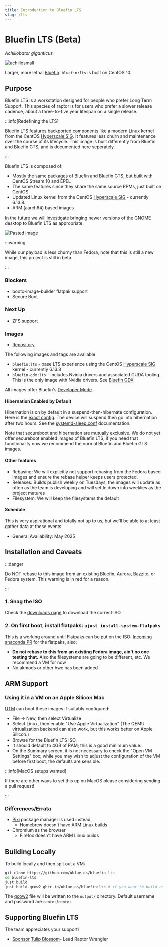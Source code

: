 ```yaml
---
title: Introduction to Bluefin LTS
slug: /lts
---
```


# Bluefin LTS (Beta)
*Achillobator giganticus*

![achillosmall](https://github.com/user-attachments/assets/b6945e80-34e4-44bb-8518-91ad31fed56d)


Larger, more lethal [Bluefin](https://projectbluefin.io). `bluefin:lts` is built on CentOS 10.

## Purpose

Bluefin LTS is a workstation designed for people who prefer Long Term Support. 
This species of raptor is for users who prefer a slower release cadence, about a three-to-five year lifespan on a single release.

:::info[Redefining the LTS]

Bluefin LTS features backported components like a modern Linux kernel from the CentOS [Hyperscale SIG](https://sigs.centos.org/hyperscale/). It features less churn and maintenance over the course of its lifecycle. This image is built differently from Bluefin and Bluefin GTS, and is documented here seperately.

::: 

Bluefin LTS is composed of:

- Mostly the same packages of Bluefin and Bluefin GTS, but built with CentOS Stream 10 and EPEL
- The same features since they share the same source RPMs, just built on CentOS
- Updated Linux kernel from the CentOS [Hyperscale SIG](https://sigs.centos.org/hyperscale/) - currently 6.13.8.
- ARM (aarch64) based images

In the future we will investigate bringing newer versions of the GNOME desktop to Bluefin LTS as appropriate.

![Pasted image](https://github.com/user-attachments/assets/3972ac0f-d37e-4e89-ae91-ff1eb76eabeb)


:::warning

While our payload is less churny than Fedora, note that this is still a new image, this project is still in beta.

:::

### Blockers

- bootc-image-builder flatpak support
- Secure Boot

### Next Up 

- ZFS support

### Images

- [Repository](https://github.com/ublue-os/bluefin-lts)

The following images and tags are available:

- `bluefin:lts` - base LTS experience using the CentOS [Hyperscale SIG](https://sigs.centos.org/hyperscale/) kernel - currently 6.13.8
- `bluefin-gdx:lts` - includes Nvidia drivers and associated CUDA tooling. This is the only image with Nvidia drivers. See [Bluefin GDX](/gdx)

All images offer Bluefin's [Developer Mode](/bluefin-dx).
  
#### Hibernation Enabled by Default

Hibernation is on by default in a suspend-then-hibernate configuration. Here is the [exact config](https://github.com/ublue-os/bluefin-lts/blob/c0c8e2166cb5d0c4dd511ab3f677450c2cf8de0c/build_scripts/40-services.sh#L6). The device will suspend then go into hibernation after two hours. See the [systemd-sleep.conf](https://www.freedesktop.org/software/systemd/man/latest/systemd-sleep.conf.html) documentation.

Note that secureboot and hibernation are mutually exclusive. We do not yet offer secureboot enabled images of Bluefin LTS, if you need that functionality now we recommend the normal Bluefin and Bluefin GTS images.  

#### Other features

- Rebasing: We will explicitly not support rebasing from the Fedora based images and ensure the rebase helper keeps users protected.
- Releases: Builds publish weekly on Tuesdays, the images will update as often as the team is developing and will settle down into weeklies as the project matures
- Filesystem: We will keep the filesystems the default

#### Schedule

This is very aspirational and totally not up to us, but we'll be able to at least gather data at these events: 

- General Availability: May 2025

## Installation and Caveats

:::danger

Do NOT rebase to this image from an existing Bluefin, Aurora, Bazzite, or Fedora system. This warning is in red for a reason. 

:::

### 1. Snag the ISO

Check the [downloads page](./downloads.md) to download the correct ISO.

### 2. On first boot, install flatpaks: `ujust install-system-flatpaks`
  
This is a working around until Flatpaks can be put on the ISO: [Incoming anaconda PR](https://github.com/rhinstaller/anaconda/pull/6056) for the flatpaks, also:

- **Do not rebase to this from an existing Fedora image, ain't no one testing that.** Also the filesystems are going to be different, etc. We recommend a VM for now
- No akmods or other hwe has been added

## ARM Support

### Using it in a VM on an Apple Silicon Mac

[UTM](https://github.com/utmapp/UTM/) can boot these images if suitably configured:

*   File → New, then select Virtualize
*   Select Linux, then enable "Use Apple Virtualization" (The QEMU virtualization backend can also work, but this works better on Apple Silicon.)
*   Browse for the Bluefin LTS ISO.
*   It should default to 4GB of RAM; this is a good minimum value.
*   On the Summary screen, it is not necessary to check the "Open VM Settings" box; while you may wish to adjust the configuration of the VM before first boot, the defaults are sensible.

:::info[MacOS setups wanted]

If there are other ways to set this up on MacOS please considering sending a pull request!

:::

### Differences/Errata

- [Pixi](https://github.com/prefix-dev/pixi) package manager is used instead
  - Homebrew doesn't have ARM Linux builds
- Chromium as the browser
  - Firefox doesn't have ARM Linux builds

## Building Locally 

To build locally and then spit out a VM: 

```bash
git clone https://github.com/ublue-os/bluefin-lts
cd bluefin-lts
just build
just build-qcow2 ghcr.io/ublue-os/bluefin:lts # if you want to build an ISO just change qcow2 to iso instead
```

The [qcow2](https://qemu-project.gitlab.io/qemu/system/images.html) file will be written to the `output/` directory. Default username and password are `centos`/`centos`

## Supporting Bluefin LTS

The team appreciates your support!

- <a class="github-button" href="https://github.com/sponsors/tulilirockz" data-color-scheme="no-preference: light; light: light; dark: dark;" data-icon="octicon-heart" data-size="large" aria-label="Sponsor tulilirockz">Sponsor</a> [Tulip Blossom](https://github.com/tulilirockz)- Lead Raptor Wrangler
